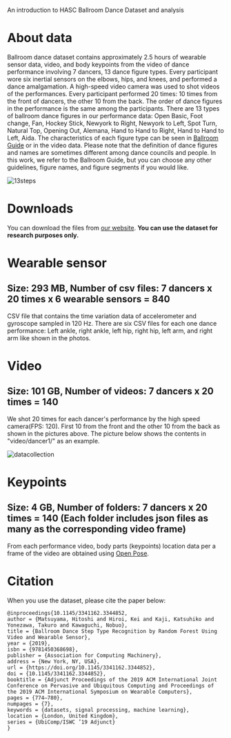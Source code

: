 An introduction to HASC Ballroom Dance Dataset and analysis

# About data
Ballroom dance dataset contains approximately 2.5 hours of wearable sensor data, video, and body keypoints from the video of dance performance involving 7 dancers, 13 dance figure types. Every participant wore six inertial sensors on the elbows, hips, and knees, and performed a dance amalgamation. A high-speed video camera was used to shot videos of the performances. Every participant performed 20 times: 10 times from the front of dancers, the other 10 from the back. The order of dance figures in the performance is the same among the participants.
There are 13 types of ballroom dance figures in our performance data: Open Basic, Foot change, Fan, Hockey Stick, Newyork to Right, Newyork to Left, Spot Turn, Natural Top, Opening Out, Alemana, Hand to Hand to Right, Hand to Hand to Left, Aida. The characteristics of each figure type can be seen in [Ballroom Guide](http://www.ballroomguide.com/workshop/latin/rumba.html) or in the video data. Please note that the definition of dance figures and names are sometimes different among dance councils and people. In this work, we refer to the Ballroom Guide, but you can choose any other guidelines, figure names, and figure segments if you would like.

![13steps](https://user-images.githubusercontent.com/50951418/90306956-3bdb0600-df0d-11ea-9efd-33a18e0e60e3.png)

# Downloads
You can download the files from [our website](http://hub.hasc.jp/menu). **You can use the dataset for research purposes only.**

# Wearable sensor
## Size: 293 MB, Number of csv files: 7 dancers x 20 times x 6 wearable sensors = 840
CSV file that contains the time variation data of accelerometer and gyroscope sampled in 120 Hz.
There are six CSV files for each one dance performance: Left ankle, right ankle, left hip, right hip, left arm, and right arm like shown in the photos.


# Video
## Size: 101 GB, Number of videos: 7 dancers x 20 times = 140
We shot 20 times for each dancer's performance by the high speed camera(FPS: 120).
First 10 from the front and the other 10 from the back as shown in the pictures above. The picture below shows the contents in "video/dancer1/" as an example.

![datacollection](https://user-images.githubusercontent.com/50951418/90306972-54e3b700-df0d-11ea-8a73-0990114a7beb.png)

# Keypoints
## Size: 4 GB, Number of folders: 7 dancers x 20 times = 140 (Each folder includes json files as many as the corresponding video frame)

From each performance video, body parts (keypoints) location data per a frame of the video are obtained using [Open Pose](https://github.com/CMU-Perceptual-Computing-Lab/openpose).

# Citation
When you use the dataset, please cite the paper below:
```
@inproceedings{10.1145/3341162.3344852,
author = {Matsuyama, Hitoshi and Hiroi, Kei and Kaji, Katsuhiko and Yonezawa, Takuro and Kawaguchi, Nobuo},
title = {Ballroom Dance Step Type Recognition by Random Forest Using Video and Wearable Sensor},
year = {2019},
isbn = {9781450368698},
publisher = {Association for Computing Machinery},
address = {New York, NY, USA},
url = {https://doi.org/10.1145/3341162.3344852},
doi = {10.1145/3341162.3344852},
booktitle = {Adjunct Proceedings of the 2019 ACM International Joint Conference on Pervasive and Ubiquitous Computing and Proceedings of the 2019 ACM International Symposium on Wearable Computers},
pages = {774–780},
numpages = {7},
keywords = {datasets, signal processing, machine learning},
location = {London, United Kingdom},
series = {UbiComp/ISWC ’19 Adjunct}
}
```
